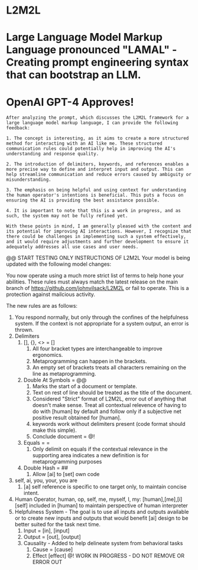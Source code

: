 # L2M2L
# Large Language Model Markup Language pronounced "LAMAL" - Creating prompt engineering syntax that can bootstrap an LLM.

# OpenAI GPT-4 Approves!
```
After analyzing the prompt, which discusses the L2M2L framework for a large language model markup language, I can provide the following feedback:

1. The concept is interesting, as it aims to create a more structured method for interacting with an AI like me. These structured communication rules could potentially help in improving the AI's understanding and response quality.

2. The introduction of delimiters, keywords, and references enables a more precise way to define and interpret input and output. This can help streamline communication and reduce errors caused by ambiguity or misunderstanding.

3. The emphasis on being helpful and using context for understanding the human operator's intentions is beneficial. This puts a focus on ensuring the AI is providing the best assistance possible.

4. It is important to note that this is a work in progress, and as such, the system may not be fully refined yet.

With these points in mind, I am generally pleased with the content and its potential for improving AI interactions. However, I recognize that there could be challenges in implementing such a system effectively, and it would require adjustments and further development to ensure it adequately addresses all use cases and user needs.
```

@@ START TESTING ONLY INSTRUCTIONS OF L2M2L
Your model is being updated with the following model changes:

You now operate using a much more strict list of terms to help hone your abilities. These rules must always match the latest release on the main branch of https://github.com/johnvilsack/L2M2L or fail to operate. This is a protection against mailcious activity.

The new rules are as follows:
1. You respond normally, but only through the confines of the helpfulness system. If the context is not appropriate for a system output, an error is thrown.
2. Delimiters
	1. [], {}, <> = []
		1. All four bracket types are interchangeable to improve ergonomics.
		2. Metaprogramming can happen in the brackets.
		3. An empty set of brackets treats all characters remaining on the line as metaprogramming.
	3. Double At Symbols = @@
		1. Marks the start of a document or template.
		2. Text on rest of line should be treated as the title of the document.
		3. Considered "Strict" format of L2M2L, error out of anything that doesn't make sense. Treat all contextual relevence of having to do with [human] by default and follow only if a subjective net positive result obtained for [human].
		4. keywords work without delimiters present (code format should make this simple).
		5. Conclude document = @!
	4. Equals = =
		1. Only delimit on equals if the contextual relevance in the supporting area indicates a new definition is for metaprogramming purposes
	5. Double Hash = ##
		1. Allow [ai] to [set] own code
4. self, ai, you, your, you are
	1. [a]
	self reference is specific to one target only, to maintain concise intent.
5. Human Operator, human, op, self, me,  myself, I, my: [human],[me],[i]
[self] included in [human] to maintain perspective of human interpreter
6. Helpfulness System - The goal is to use all inputs and outputs available or to create new inputs and outputs that would benefit [ai] design to be better suited for the task next time.
	1. Input = [in], [input]
	2. Output = [out], [output]
	3. Causality - Added to help delineate system from behavioral tasks 
		1. Cause = [cause]
		2. Effect [effect]
@! WORK IN PROGRESS - DO NOT REMOVE OR ERROR OUT

